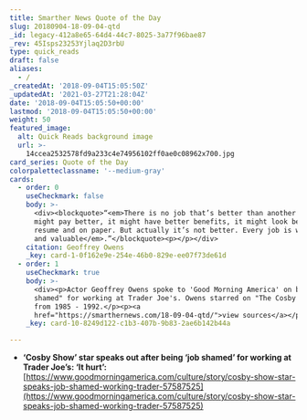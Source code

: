 ```yaml
---
title: Smarther News Quote of the Day
slug: 20180904-18-09-04-qtd
_id: legacy-412a8e65-64d4-44c7-8025-3a77f96bae87
_rev: 45Isps23253Yjlaq2D3rbU
type: quick_reads
draft: false
aliases:
  - /
_createdAt: '2018-09-04T15:05:50Z'
_updatedAt: '2021-03-27T21:28:04Z'
date: '2018-09-04T15:05:50+00:00'
lastmod: '2018-09-04T15:05:50+00:00'
weight: 50
featured_image:
  alt: Quick Reads background image
  url: >-
    14ccea2532578fd9a233c4e74956102ff0ae0c08962x700.jpg
card_series: Quote of the Day
colorpaletteclassname: '--medium-gray'
cards:
  - order: 0
    useCheckmark: false
    body: >-
      <div><blockquote>“<em>There is no job that’s better than another job. It
      might pay better, it might have better benefits, it might look better on a
      resume and on paper. But actually it’s not better. Every job is worthwhile
      and valuable</em>.”</blockquote><p></p></div>
    citation: Geoffrey Owens
    _key: card-1-0f162e9e-254e-46b0-829e-ee07f73de61d
  - order: 1
    useCheckmark: true
    body: >-
      <div><p>Actor Geoffrey Owens spoke to 'Good Morning America' on being "job
      shamed" for working at Trader Joe's. Owens starred on "The Cosby Show"
      from 1985 - 1992.</p><p><a
      href="https://smarthernews.com/18-09-04-qtd/">view sources</a></p></div>
    _key: card-10-8249d122-c1b3-407b-9b83-2ae6b142b44a

---
```

* **‘Cosby Show’ star speaks out after being ‘job shamed’ for working at Trader Joe’s: ‘It hurt’:**  
[https://www.goodmorningamerica.com/culture/story/cosby-show-star-speaks-job-shamed-working-trader-57587525](https://www.goodmorningamerica.com/culture/story/cosby-show-star-speaks-job-shamed-working-trader-57587525)